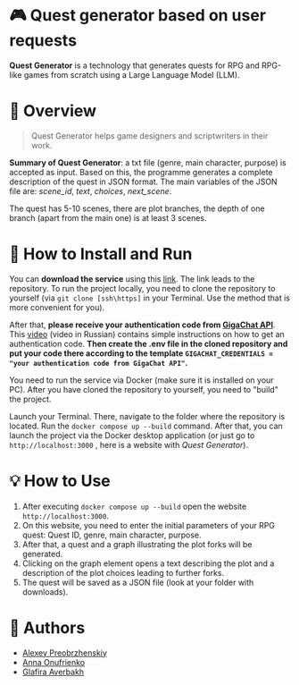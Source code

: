 # :video_game: Quest generator based on user requests

**Quest Generator** is a technology that generates quests for RPG and RPG-like games from scratch using a Large Language Model (LLM).

# :page_facing_up: Overview

> Quest Generator helps game designers and scriptwriters in their work.

**Summary of Quest Generator**: a txt file (genre, main character, purpose) is accepted as input. Based on this, the programme generates a complete description of the quest in JSON format. The main variables of the JSON file are: _scene_id_, _text_, _choices_, _next_scene_. 

The quest has 5-10 scenes, there are plot branches, the depth of one branch (apart from the main one) is at least 3 scenes. 

# :paperclip: How to Install and Run 

You can **download the service** using this [link](https://github.com/Gjils/gamedev-ai-2025). The link leads to the repository. To run the project locally, you need to clone the repository to yourself (via ``git clone [ssh\https]`` in your Terminal. Use the method that is more convenient for you).

After that, **please receive your authentication code from [GigaChat API](https://developers.sber.ru/portal/gigachat-and-api)**. This [video](https://youtu.be/HAg-GFKl1rc?si=8ycwwz9qZYffwIks) (video in Russian) contains simple instructions on how to get an authentication code. **Then create the .env file in the cloned repository and put your code there according to the template ``GIGACHAT_CREDENTIALS = "your authentication code from GigaChat API"``.**

You need to run the service via Docker (make sure it is installed on your PC). After you have cloned the repository to yourself, you need to "build" the project. 

Launch your Terminal. There, navigate to the folder where the repository is located. Run the `docker compose up --build` command. After that, you can launch the project via the Docker desktop application (or just go to ```http://localhost:3000``` , here is a website with _Quest Generator_).

# :bulb: How to Use 

1. After executing ``docker compose up --build`` open the website ``http://localhost:3000``.
2. On this website, you need to enter the initial parameters of your RPG quest: Quest ID, genre, main character, purpose. 
3. After that, a quest and a graph illustrating the plot forks will be generated. 
4. Clicking on the graph element opens a text describing the plot and a description of the plot choices leading to further forks.
5. The quest will be saved as a JSON file (look at your folder with downloads).

# :dizzy: Authors
* [Alexey Preobrzhenskiy](https://github.com/Gjils)
* [Anna Onufrienko](https://github.com/osisochka)
* [Glafira Averbakh](https://github.com/firadaro)
